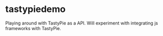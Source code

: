 tastypiedemo
============

Playing around with TastyPie as a API. Will experiment with integrating js frameworks with TastyPie.
